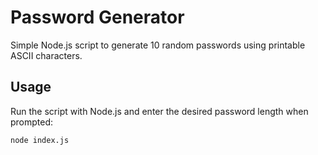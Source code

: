 # Password Generator

Simple Node.js script to generate 10 random passwords using printable ASCII characters.

## Usage

Run the script with Node.js and enter the desired password length when prompted:

```bash
node index.js
```